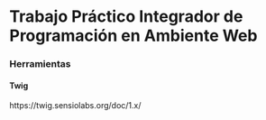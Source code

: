 <h1>Trabajo Práctico Integrador de Programación en Ambiente Web</h1>
<h3>Herramientas</h3>
<h4>Twig</h4>
<p>https://twig.sensiolabs.org/doc/1.x/</p>